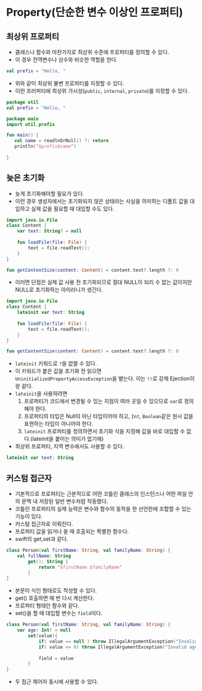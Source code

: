 # Property(단순한 변수 이상인 프로퍼티)

## 최상위 프로퍼티
- 클래스나 함수와 마찬가지로 최상위 수준에 프로퍼티를 정의할 수 있다.
- 이 경우 전역변수나 상수와 비슷한 역할을 한다.

```kotlin
val prefix = "Hello, "
```

- 위와 같이 최상위 불변 프로퍼티를 지정할 수 있다.
- 이런 프러퍼티에 최상위 가시성(`public`, `internal`, `private`)를 지정할 수 있다.

```kotlin
package util
val prefix = "Hello, "
```
```kotlin
package main
import util.prefix

fun main() {
   val name = readlnOrNull() ?: return
   println("$prefix$name")
    
}
```

## 늦은 초기화
- 늦게 초기화해야할 필요가 있다.
- 이런 경우 생성자에서는 초기화되지 않은 상태라는 사실을 의미하는 디폴트 값을 대입하고 실제 값을 필요할 때 대입할 수도 있다.

```kotlin
import java.io.File
class Content {
    var text: String? = null
    
    fun loadFile(file: File) {
        text = file.readText();
    }
}

fun getContentSize(content: Content) = content.text?.length ?: 0
```

- 이러면 단점은 실제 값 사용 전 초기회되므로 절대 NULL이 되리 수 없는 값이지만 NULL로 초기화하는 아이러니가 생긴다.

```kotlin
import java.io.File
class Content {
    lateinit var text: String
    
    fun loadFile(file: File) {
        text = file.readText();
    }
}

fun getContentSize(content: Content) = content.text?.length ?: 0
```

- `lateinit` 키워드로 `?`을 없앨 수 있다.
- 이 키워드가 붙은 값을 초기화 전 읽으면 `UninitializedPropertyAccessException`을 뱉는다. 이는 `!!`로 강제 Ejection이랑 같다.
- `lateinit`을 사용하려면
  1. 프로퍼티가 코드에서 변경될 수 있는 지점이 여러 곳일 수 있으므로 `var`로 정의해야 한다.
  2. 프로퍼티의 타입은 Null이 아닌 타입이어야 하고, `Int`, `Boolean`같은 원시 값을 표현하는 타입이 아니어야 한다.
  3. `lateinit` 프로퍼티를 정의하면서 초기화 식을 지정해 값을 바로 대입할 수 없다.(lateinit을 붙이는 의미가 없기에)
- 최상위 프로퍼티, 지역 변수에서도 사용할 수 있다.
```kotlin
lateinit var text: String
```


## 커스텀 접근자
- 기본적으로 프로퍼티는 근본적으로 어떤 코틀린 클래스의 인스턴스나 어떤 파일 안의 문맥 내 저장된 일반 변수처럼 작동했다.
- 코틀린 프로퍼티의 실제 능력은 변수와 함수의 동작을 한 선언한에 조합할 수 있는 기능이 있다.
- 커스텀 접근자로 이뤄진다.
- 프로퍼티 값을 읽거나 쓸 때 호출되는 특별한 함수다.
- swift의 get,set과 같다.

```kotlin
class Person(val firstName: String, val familyName: String) {
    val fullName: String
        get(): String {
            return "$firstName $familyName"
        }
}
```

- 본문이 식인 형태로도 작성할 수 있다.
- get() 호출하면 매 번 다시 계산한다.
- 프로퍼티 형태인 함수와 같다.
- set()을 할 때 대입할 변수는 `field`이다.

```kotlin
class Person(val firstName: String, val familyName: String) {
    var age: Int? = null
        set(value){
            if( value == null ) throw IllegalArgumentException("Invalid age: null")
            if( value <= 0) throw IllegalArgumentException("Invalid age: $value")
                
            field = value
        }
}
```

- 두 접근 제어자 동시에 사용할 수 있다.
